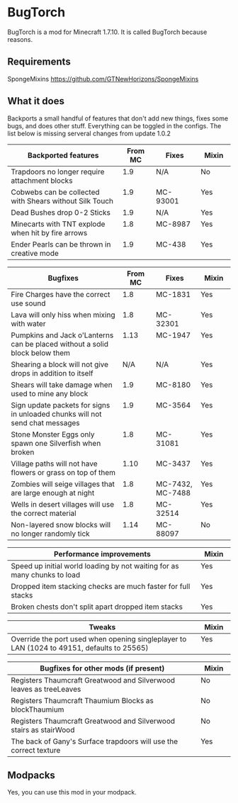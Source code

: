 # BugTorch

BugTorch is a mod for Minecraft 1.7.10. It is called BugTorch because reasons.

## Requirements

SpongeMixins
https://github.com/GTNewHorizons/SpongeMixins

## What it does
Backports a small handful of features that don't add new things, fixes some bugs, and does other stuff. Everything can be toggled in the configs. The list below is missing serveral changes from update 1.0.2
<table width="100%">
  <thead>
    <tr>
      <th width="50%">Backported features</th>
      <th width="15%">From MC</th>
      <th width="20%">Fixes</th>
      <th width="15%">Mixin</th>
    </tr>
  </thead>
  <tbody>
    <tr>
      <td valign="top">Trapdoors no longer require attachment blocks</td>
      <td valign="top">1.9</td>
      <td valign="top">N/A</td>
      <td valign="top">No</td>
    </tr>
    <tr>
      <td valign="top">Cobwebs can be collected with Shears without Silk Touch</td>
      <td valign="top">1.9</td>
      <td valign="top">MC-93001</td>
      <td valign="top">Yes</td>
    </tr>
    <tr>
      <td valign="top">Dead Bushes drop 0-2 Sticks</td>
      <td valign="top">1.9</td>
      <td valign="top">N/A</td>
      <td valign="top">Yes</td>
    </tr>
    <tr>
      <td valign="top">Minecarts with TNT explode when hit by fire arrows</td>
      <td valign="top">1.8</td>
      <td valign="top">MC-8987</td>
      <td valign="top">Yes</td>
    </tr>
    <tr>
      <td valign="top">Ender Pearls can be thrown in creative mode</td>
      <td valign="top">1.9</td>
      <td valign="top">MC-438</td>
      <td valign="top">Yes</td>
    </tr>
  </tbody>
</table>

<table width="100%">
  <thead>
    <tr>
      <th width="50%">Bugfixes</th>
      <th width="15%">From MC</th>
      <th width="20%">Fixes</th>
      <th width="15%">Mixin</th>
    </tr>
  </thead>
  <tbody>
    <tr>
      <td valign="top">Fire Charges have the correct use sound</td>
      <td valign="top">1.8</td>
      <td valign="top">MC-1831</td>
      <td valign="top">Yes</td>
    </tr>
    <tr>
      <td valign="top">Lava will only hiss when mixing with water</td>
      <td valign="top">1.8</td>
      <td valign="top">MC-32301</td>
      <td valign="top">Yes</td>
    </tr>
    <tr>
      <td valign="top">Pumpkins and Jack o'Lanterns can be placed without a solid block below them</td>
      <td valign="top">1.13</td>
      <td valign="top">MC-1947</td>
      <td valign="top">Yes</td>
    </tr>
    <tr>
      <td valign="top">Shearing a block will not give drops in addition to itself</td>
      <td valign="top">N/A</td>
      <td valign="top">N/A</td>
      <td valign="top">Yes</td>
    </tr>
    <tr>
      <td valign="top">Shears will take damage when used to mine any block</td>
      <td valign="top">1.9</td>
      <td valign="top">MC-8180</td>
      <td valign="top">Yes</td>
    </tr>
    <tr>
      <td valign="top">Sign update packets for signs in unloaded chunks will not send chat messages</td>
      <td valign="top">1.9</td>
      <td valign="top">MC-3564</td>
      <td valign="top">Yes</td>
    </tr>
    <tr>
      <td valign="top">Stone Monster Eggs only spawn one Silverfish when broken</td>
      <td valign="top">1.8</td>
      <td valign="top">MC-31081</td>
      <td valign="top">Yes</td>
    </tr>
    <tr>
      <td valign="top">Village paths will not have flowers or grass on top of them</td>
      <td valign="top">1.10</td>
      <td valign="top">MC-3437</td>
      <td valign="top">Yes</td>
    </tr>
    <tr>
      <td valign="top">Zombies will seige villages that are large enough at night</td>
      <td valign="top">1.8</td>
      <td valign="top">MC-7432, MC-7488</td>
      <td valign="top">Yes</td>
    </tr>
    <tr>
      <td valign="top">Wells in desert villages will use the correct material</td>
      <td valign="top">1.8</td>
      <td valign="top">MC-32514</td>
      <td valign="top">Yes</td>
    </tr>
    <tr>
      <td valign="top">Non-layered snow blocks will no longer randomly tick</td>
      <td valign="top">1.14</td>
      <td valign="top">MC-88097</td>
      <td valign="top">No</td>
    </tr>
  </tbody>
</table>

<table width="100%">
  <thead>
    <tr>
      <th width="85%">Performance improvements</th>
      <th width="15%">Mixin</th>
    </tr>
  </thead>
  <tbody>
    <tr>
      <td valign="top">Speed up initial world loading by not waiting for as many chunks to load</td>
      <td valign="top">Yes</td>
    </tr>
    <tr>
      <td valign="top">Dropped item stacking checks are much faster for full stacks</td>
      <td valign="top">Yes</td>
    </tr>
    <tr>
      <td valign="top">Broken chests don't split apart dropped item stacks</td>
      <td valign="top">Yes</td>
    </tr>
  </tbody>
</table>

<table width="100%">
  <thead>
    <tr>
      <th width="85%">Tweaks</th>
      <th width="15%">Mixin</th>
    </tr>
  </thead>
  <tbody>
    <tr>
      <td valign="top">Override the port used when opening singleplayer to LAN (1024 to 49151, defaults to 25565)</td>
      <td valign="top">Yes</td>
    </tr>
  </tbody>
</table>

<table width="100%">
  <thead>
    <tr>
      <th width="85%">Bugfixes for other mods (if present)</th>
      <th width="15%">Mixin</th>
    </tr>
  </thead>
  <tbody>
      <tr>
      <td valign="top">Registers Thaumcraft Greatwood and Silverwood leaves as treeLeaves</td>
      <td valign="top">No</td>
    </tr>
    <tr>
      <td valign="top">Registers Thaumcraft Thaumium Blocks as blockThaumium</td>
      <td valign="top">No</td>
    </tr>
    <tr>
      <td valign="top">Registers Thaumcraft Greatwood and Silverwood stairs as stairWood</td>
      <td valign="top">No</td>
    </tr>
    <tr>
      <td valign="top">The back of Gany's Surface trapdoors will use the correct texture</td>
      <td valign="top">Yes</td>
    </tr>
  </tbody>
</table>

## Modpacks
Yes, you can use this mod in your modpack.
